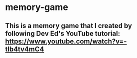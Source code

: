 # memory-game

## This is a memory game that I created by following Dev Ed's YouTube tutorial: https://www.youtube.com/watch?v=-tlb4tv4mC4

